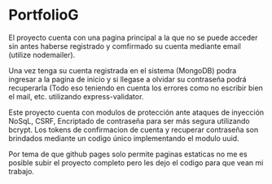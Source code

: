 # PortfolioG

El proyecto cuenta con una pagina principal a la que no se puede acceder sin antes haberse registrado y comfirmado su cuenta mediante email (utilize nodemailer).

Una vez tenga su cuenta registrada en el sistema (MongoDB) podra ingresar a la pagina de inicio y si llegase a olvidar su contraseña podrá recuperarla (Todo eso teniendo en cuenta los errores como no escribir bien el mail, etc. utilizando express-validator.

Este proyecto cuenta con modulos de protección ante ataques de inyección NoSqL, CSRF, Encriptado de contraseña para ser más segura utilizando bcrypt.
Los tokens de confirmacion de cuenta y recuperar contraseña son brindados mediante un codigo único implementando el modulo uuid.

Por tema de que github pages solo permite paginas estaticas no me es posible subir el proyecto completo pero les dejo el codigo para que vean mi trabajo.
